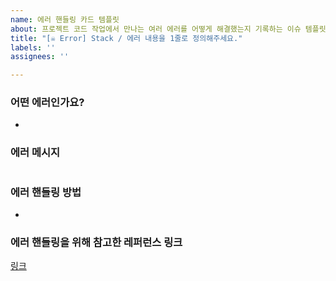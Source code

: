 ```yaml
---
name: 에러 핸들링 카드 템플릿
about: 프로젝트 코드 작업에서 만나는 여러 에러를 어떻게 해결했는지 기록하는 이슈 템플릿입니다.
title: "[☠️ Error] Stack / 에러 내용을 1줄로 정의해주세요."
labels: ''
assignees: ''

---
```


### 어떤 에러인가요?
- 

### 에러 메시지

```bash
```

### 에러 핸들링 방법

- 

### 에러 핸들링을 위해 참고한 레퍼런스 링크

[링크]()
